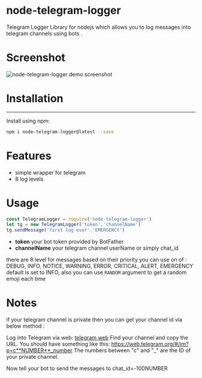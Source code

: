 

node-telegram-logger
=============

Telegram Logger Library for nodejs which allows you to log messages into telegram channels using bots .


# Screenshot

![node-telegram-logger demo screenshot](https://i.imgsafe.org/80/8002a819f4.png)


# Installation
-----------
Install using npm:

```bash
npm i node-telegram-logger@latest --save
```


# Features
- simple wrapper for telegram 
- 8 log levels

# Usage
```javascript
const TelegramLogger = require('node-telegram-logger')
let tg = new TelegramLogger('token','channelName')
tg.sendMessage('first log ever','EMERGENCY')
```
- **token** your bot token provided by BotFather
- **channelName** your telegram channel userName or simply chat_id

 there are 8 level for messages based on their priority you can use on of :  
 DEBUG, INFO, NOTICE, WARNING, ERROR, CRITICAL, ALERT, EMERGENCY  
 default is set to INFO, also you can use ```RANDOM``` argument to get a random emoji each time 

# Notes
if your telegram channel is private then you can get your channel id via below method : 

Log into Telegram via web: [telegram web](https://web.telegram.org)
Find your channel and copy the URL. You should have something like this: https://web.telegram.org/#/im?p=c**NUMBER**_number
The numbers between "c" and "_" are the ID of your private channel.

Now tell your bot to send the messages to chat_id=-100NUMBER




